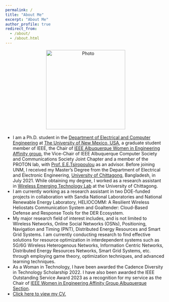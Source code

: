 ```yaml
---
permalink: /
title: "About Me"
excerpt: "About Me"
author_profile: true
redirect_from: 
  - /about/
  - /about.html
---
```

<p align="center"> &nbsp;<img src="https://geofragkos.github.io/files/unm-ece-logo.png" alt="Photo" style="width: 250px;"></p>

- I am a Ph.D. student in the <a href="http://www.ece.unm.edu" target="_blank">Department of Electrical and Computer Engineering</a> at <a href="http://www.unm.edu" target="_blank">The University of New Mexico, USA</a>, a graduate student member of IEEE, the Chair of <a href="https://r6.ieee.org/albuquerque-wie/" target="_blank">IEEE Albuquerque Women in Engineering Affinity group</a>, the Vice-Chair of IEEE Albuquerque Computer Society and Communications Society Joint Chapter and a member of the PROTON lab, with <a href="http://ece-research.unm.edu/tsiropoulou/index.html" target="_blank">Prof. E.E.Tsiropoulou</a> as an advisor. Before joining UNM, I received my Master’s Degree from the Department of Electrical and Electronic Engineering, <a href="https://cu.ac.bd" target="_blank">University of Chittagong</a>, Bangladesh, in July 2021. While obtaining my degree, I worked as a research assistant in <a href="https://sites.google.com/cu.ac.bd/wet-lab/overview" target="_blank">Wireless Emerging Technology Lab</a> at the University of Chittagong.
- I am currently working as a research assistant in two DOE-funded projects in collaboration with Sandia National Laboratories and National Renewable Energy Laboratory, HELIOCOMM: A Resilient Wireless Heliostats Communication System and Goaltender: Cloud-Based Defense and Response Tools for the DER Ecosystem.
- My major research field of interest includes, and is not limited to Wireless Networks, Online Social Networks (OSNs), Positioning, Navigation and Timing (PNT), Distributed Energy Resources and Smart Grid Systems. I am currently conducting research to find effective solutions for resource optimization in interdependent systems such as 5G/6G Wireless Heterogenous Networks, Information Centric Networks, Distributed Energy Resources Networks, Smart Grid Systems, etc. through employing game theory, optimization techniques, and advanced learning techniques.
- As a Woman in Technology, I have been awarded the Cadence Diversity in Technology Scholarship 2022. I have also been awarded the IEEE Outstanding Service Award 2023 as a recognition for my service as the Chair of <a href="https://r6.ieee.org/albuquerque-wie/" target="_blank">IEEE Women in Engineering Affinity Group Albuquerque Section</a>.
- <a href="https://aisharahman.github.io/files/cv_abrahman.pdf" target="_blank" > Click here to view my CV.</a>
